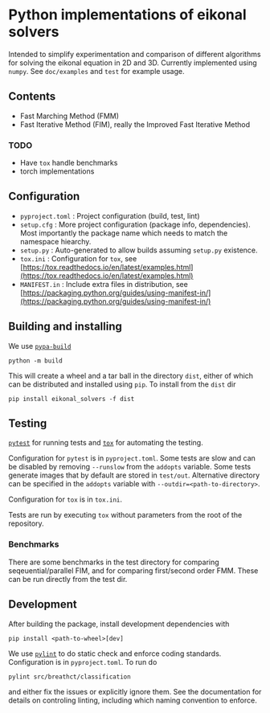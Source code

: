 # Python implementations of eikonal solvers
Intended to simplify experimentation and comparison of different algorithms for solving the eikonal equation in 2D and 3D.
Currently implemented using `numpy`.
See `doc/examples` and `test` for example usage.

## Contents
* Fast Marching Method (FMM)
* Fast Iterative Method (FIM), really the Improved Fast Iterative Method 

### TODO
* Have `tox` handle benchmarks
* torch implementations



## Configuration
* `pyproject.toml` : Project configuration (build, test, lint)
* `setup.cfg`      : More project configuration (package info, dependencies). Most importantly the package name which needs to match the namespace hiearchy.
* `setup.py`       : Auto-generated to allow builds assuming `setup.py` existence.
* `tox.ini`        : Configuration for `tox`, see [https://tox.readthedocs.io/en/latest/examples.html](https://tox.readthedocs.io/en/latest/examples.html)
* `MANIFEST.in`    : Include extra files in distribution, see [https://packaging.python.org/guides/using-manifest-in/](https://packaging.python.org/guides/using-manifest-in/)


## Building and installing
We use [`pypa-build`](https://pypa-build.readthedocs.io/en/latest/index.html)

    python -m build
        
This will create a wheel and a tar ball in the directory `dist`, either of which can be distributed and installed using `pip`. To install from the `dist` dir

    pip install eikonal_solvers -f dist


## Testing
[`pytest`](https://docs.pytest.org/en/stable/contents.html) for running tests and [`tox`](https://tox.readthedocs.io/en/latest/) for automating the testing.

Configuration for `pytest` is in `pyproject.toml`. Some tests are slow and can be disabled by removing `--runslow` from the `addopts` variable. Some tests generate images that by default are stored in `test/out`. Alternative directory can be specified in the `addopts` variable with `--outdir=<path-to-directory>`.

Configuration for `tox` is in `tox.ini`.

Tests are run by executing `tox` without parameters from the root of the repository.


### Benchmarks
There are some benchmarks in the test directory for comparing seqeuential/parallel FIM, and for comparing first/second order FMM. These can be run directly from the test dir.


## Development
After building the package, install development dependencies with

    pip install <path-to-wheel>[dev]
    
We use [`pylint`](https://pylint.org/) to do static check and enforce coding standards. Configuration is in `pyproject.toml`. To run do

    pylint src/breathct/classification

and either fix the issues or explicitly ignore them. See the documentation for details on controling linting, including which naming convention to enforce.
